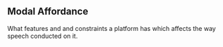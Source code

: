 ## Modal Affordance
What features and and constraints a platform has which affects the way speech conducted on it.
